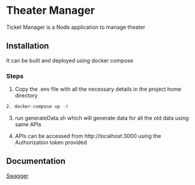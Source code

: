 # Theater Manager

Ticket Manager is a Node application to manage theater 

## Installation

It can be built and deployed using docker compose

### Steps

1. Copy the .env file with all the necessary details in the project home directory

```bash
2. docker-compose up -d
```
3. run generateData.sh which will generate data for all the old data using same APIs

4. APIs can be accessed from http://localhost:3000 using the Authorization token provided


## Documentation

[Swagger](http://localhost:3000/documentation)